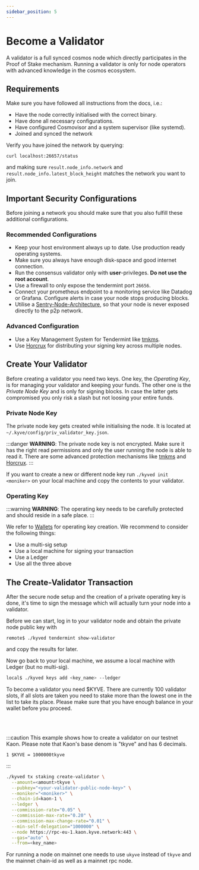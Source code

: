 ```yaml
---
sidebar_position: 5
---
```


# Become a Validator

A validator is a full synced cosmos node which directly participates in
the Proof of Stake mechanism. Running a validator is only for node operators
with advanced knowledge in the cosmos ecosystem.

## Requirements

Make sure you have followed all instructions from the docs, i.e.:
- Have the node correctly initialised with the correct binary.
- Have done all necessary configurations.
- Have configured Cosmovisor and a system supervisor (like systemd).
- Joined and synced the network

Verify you have joined the network by querying:

```shell
curl localhost:26657/status
```
and making sure `result.node_info.network` and `result.node_info.latest_block_height`
matches the network you want to join.

## Important Security Configurations

Before joining a network you should make sure that you also fulfill these
additional configurations.

### Recommended Configurations
- Keep your host environment always up to date. Use production ready operating systems.
- Make sure you always have enough disk-space and good internet connection.
- Run the consensus validator only with **user**-privileges. **Do not use the root account**.
- Use a firewall to only expose the tendermint port `26656`.
- Connect your prometheus endpoint to a monitoring service like Datadog or Grafana. Configure alerts in case your node stops producing blocks.
- Utilise a [Sentry-Node-Architecture](https://forum.cosmos.network/t/sentry-node-architecture-overview/454), so that your node is never exposed directly to the p2p network.

### Advanced Configuration
- Use a Key Management System for Tendermint like [tmkms](https://github.com/iqlusioninc/tmkms).
- Use [Horcrux](https://github.com/strangelove-ventures/horcrux) for distributing your signing key across multiple nodes.

## Create Your Validator

Before creating a validator you need two keys. One key, the *Operating Key*, 
is for managing your validator and keeping your funds. The other one is the 
*Private Node Key* and is only for signing blocks. In case the latter gets 
compromised you only risk a slash but not loosing your entire funds.

### Private Node Key

The private node key gets created while initialising the node. It is located at
`~/.kyve/config/priv_validator_key.json`.

:::danger
**WARNING**: The private node key is not encrypted. Make sure it has the right 
read permissions and only the user running the node is able to read it.
There are some advanced protection mechanisms like <a href="https://github.com/iqlusioninc/tmkms">tmkms</a> 
and <a href="https://github.com/strangelove-ventures/horcrux">Horcrux</a>.
:::

If you want to create a new or different node key run `./kyved init <moniker>` 
on your local machine and copy the contents to your validator.

### Operating Key

:::warning
**WARNING**: The operating key needs to be carefully protected and should 
reside in a safe place.
:::

We refer to [Wallets](/token_holders/wallets.md) for operating key creation. 
We recommend to consider the following things:

- Use a multi-sig setup
- Use a local machine for signing your transaction
- Use a Ledger
- Use all the three above


## The Create-Validator Transaction

After the secure node setup and the creation of a private operating key is done,
it's time to sign the message which will actually turn your node into a validator.

Before we can start, log in to your validator node and obtain the private node
public key with

```shell
remote$ ./kyved tendermint show-validator
```
and copy the results for later.

Now go back to your local machine, we assume a local machine with Ledger
(but no multi-sig).

```bash
local$ ./kyved keys add <key_name> --ledger
```

To become a validator you need $KYVE. There are currently 100 validator slots, if all slots are taken you need to stake more than the lowest one in the list to take its place. Please make sure that you have enough balance in your wallet before you proceed.

<br></br>

:::caution
This example shows how to create a validator on our testnet Kaon. Please note that Kaon's base denom is "tkyve" and has 6 decimals.

```
1 $KYVE = 1000000tkyve
```
:::

```bash
./kyved tx staking create-validator \
  --amount=<amount>tkyve \
  --pubkey="<your-validator-public-node-key>" \
  --moniker="<moniker>" \
  --chain-id=kaon-1 \
  --ledger \
  --commission-rate="0.05" \
  --commission-max-rate="0.20" \
  --commission-max-change-rate="0.01" \
  --min-self-delegation="1000000" \
  --node https://rpc-eu-1.kaon.kyve.network:443 \
  --gas="auto" \
  --from=<key_name>
```

For running a node on mainnet one needs to use `ukyve` instead of `tkyve` 
and the mainnet chain-id as well as a mainnet rpc node.

